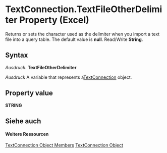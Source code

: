 
# TextConnection.TextFileOtherDelimiter Property (Excel)

Returns or sets the character used as the delimiter when you import a text file into a query table. The default value is  **null**. Read/Write **String**.


## Syntax

 _Ausdruck_. **TextFileOtherDelimiter**

 _Ausdruck_ A variable that represents a[TextConnection](21d04d46-3940-642b-a0fb-8e7c3fafc749.md) object.


## Property value

 **STRING**


## Siehe auch


#### Weitere Ressourcen


[TextConnection Object Members](http://msdn.microsoft.com/library/6c3c1c87-9b23-f26f-376e-98acaca025e7%28Office.15%29.aspx)
[TextConnection Object](21d04d46-3940-642b-a0fb-8e7c3fafc749.md)